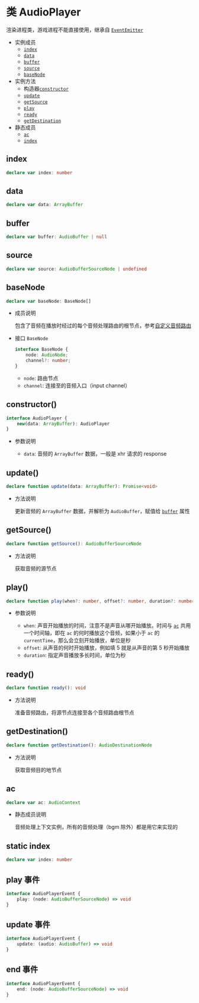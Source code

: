 # 类 AudioPlayer

渲染进程类，游戏进程不能直接使用，继承自 [`EventEmitter`](./event-emitter.md)

-   实例成员
    -   [`index`](#index)
    -   [`data`](#data)
    -   [`buffer`](#buffer)
    -   [`source`](#source)
    -   [`baseNode`](#basenode)
-   实例方法
    -   构造器[`constructor`](#constructor)
    -   [`update`](#update)
    -   [`getSource`](#getSource)
    -   [`play`](#play)
    -   [`ready`](#ready)
    -   [`getDestination`](#getdestination)
-   静态成员
    -   [`ac`](#ac)
    -   [`index`](#static-index)

## index

```ts
declare var index: number
```

## data

```ts
declare var data: ArrayBuffer
```

## buffer

```ts
declare var buffer: AudioBuffer | null
```

## source

```ts
declare var source: AudioBufferSourceNode | undefined
```

## baseNode

```ts
declare var baseNode: BaseNode[]
```

-   成员说明

    包含了音频在播放时经过的每个音频处理路由的根节点，参考[自定义音频路由](../../guide/audio.md#自定义音频路由)

-   接口 `BaseNode`

    ```ts
    interface BaseNode {
        node: AudioNode;
        channel?: number;
    }
    ```

    -   `node`: 路由节点
    -   `channel`: 连接至的音频入口（input channel）

## constructor()

```ts
interface AudioPlayer {
    new(data: ArrayBuffer): AudioPlayer
}
```

-   参数说明

    -   `data`: 音频的 `ArrayBuffer` 数据，一般是 xhr 请求的 response

## update()

```ts
declare function update(data: ArrayBuffer): Promise<void>
```

-   方法说明

    更新音频的 `ArrayBuffer` 数据，并解析为 `AudioBuffer`，赋值给 [`buffer`](#buffer) 属性

## getSource()

```ts
declare function getSource(): AudioBufferSourceNode
```

-   方法说明

    获取音频的源节点

## play()

```ts
declare function play(when?: number, offset?: number, duration?: number): void
```

-   参数说明

    -   `when`: 声音开始播放的时间，注意不是声音从哪开始播放。时间与 [`ac`](#ac) 共用一个时间轴，即在 `ac` 的何时播放这个音频，如果小于 `ac` 的 `currentTime`，那么会立刻开始播放，单位是秒
    -   `offset`: 从声音的何时开始播放，例如填 5 就是从声音的第 5 秒开始播放
    -   `duration`: 指定声音播放多长时间，单位为秒

## ready()

```ts
declare function ready(): void
```

-   方法说明

    准备音频路由，将源节点连接至各个音频路由根节点

## getDestination()

```ts
declare function getDestination(): AudioDestinationNode
```

-   方法说明

    获取音频目的地节点

## ac

```ts
declare var ac: AudioContext
```

-   静态成员说明

    音频处理上下文实例，所有的音频处理（bgm 除外）都是用它来实现的

## static index

```ts
declare var index: number
```

## play 事件

```ts
interface AudioPlayerEvent {
    play: (node: AudioBufferSourceNode) => void
}
```

## update 事件

```ts
interface AudioPlayerEvent {
    update: (audio: AudioBuffer) => void
}
```

## end 事件

```ts
interface AudioPlayerEvent {
    end: (node: AudioBufferSourceNode) => void
}
```
